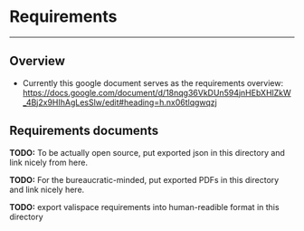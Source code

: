 # Requirements

-------------

## Overview
-   Currently this google document serves as the requirements overview:
https://docs.google.com/document/d/18nqg36VkDUn594jnHEbXHlZkW_4Bj2x9HIhAgLesSlw/edit#heading=h.nx06tlqgwqzj

## Requirements documents

**TODO:** To be actually open source, put exported json in this directory and link nicely from here.

**TODO:** For the bureaucratic-minded, put exported PDFs in this directory and link nicely here. 

**TODO:** export valispace requirements into human-readible format in this directory
